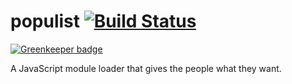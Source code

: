 populist [![Build Status](https://travis-ci.org/benjamn/populist.png?branch=master)](https://travis-ci.org/benjamn/populist)
========

[![Greenkeeper badge](https://badges.greenkeeper.io/benjamn/populist.svg)](https://greenkeeper.io/)

A JavaScript module loader that gives the people what they want.

